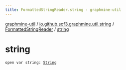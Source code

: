 ```yaml
---
title: FormattedStringReader.string - graphmine-util
---
```


[graphmine-util](../../index.html) / [io.github.sof3.graphmine.util.string](../index.html) / [FormattedStringReader](index.html) / [string](./string.html)

# string

`open var string: `[`String`](https://kotlinlang.org/api/latest/jvm/stdlib/kotlin/-string/index.html)